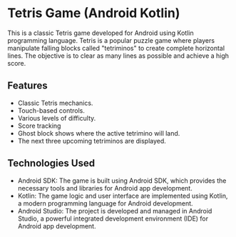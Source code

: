 # Tetris Game (Android Kotlin)

This is a classic Tetris game developed for Android using Kotlin programming language. Tetris is a popular puzzle game where players manipulate falling blocks called "tetriminos" to create complete horizontal lines. The objective is to clear as many lines as possible and achieve a high score.

## Features

- Classic Tetris mechanics.
- Touch-based controls.
- Various levels of difficulty.
- Score tracking
- Ghost block shows where the active tetrimino will land.
- The next three upcoming tetriminos are displayed.

## Technologies Used

- Android SDK: The game is built using Android SDK, which provides the necessary tools and libraries for Android app development.
- Kotlin: The game logic and user interface are implemented using Kotlin, a modern programming language for Android development.
- Android Studio: The project is developed and managed in Android Studio, a powerful integrated development environment (IDE) for Android app development.
